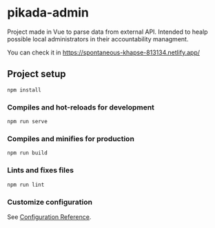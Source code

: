 # pikada-admin

Project made in Vue to parse data from external API. Intended to healp possible local administrators in their accountability managment.

You can check it in https://spontaneous-khapse-813134.netlify.app/

## Project setup
```
npm install
```

### Compiles and hot-reloads for development
```
npm run serve
```

### Compiles and minifies for production
```
npm run build
```

### Lints and fixes files
```
npm run lint
```

### Customize configuration
See [Configuration Reference](https://cli.vuejs.org/config/).

